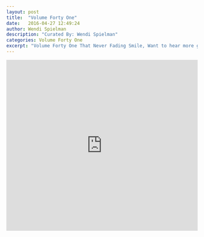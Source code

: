 ```yaml
---
layout: post
title:  "Volume Forty One"
date:   2016-04-27 12:49:24
author: Wendi Spielman
description: "Curated By: Wendi Spielman"
categories: Volume Forty One
excerpt: "Volume Forty One That Never Fading Smile, Want to hear more great music? Check back every Wednesday"
---
```

<iframe width="100%" height="450" scrolling="no" frameborder="no" src="https://w.soundcloud.com/player/?url=https%3A//api.soundcloud.com/playlists/222079960%3Fsecret_token%3Ds-61HNy&amp;auto_play=false&amp;hide_related=true&amp;show_comments=false&amp;show_user=true&amp;show_reposts=false&amp;visual=true"></iframe>
